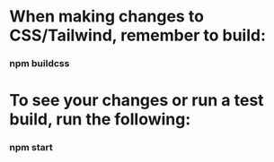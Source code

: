 # When making changes to CSS/Tailwind, remember to build:
### npm buildcss

# To see your changes or run a test build, run the following:
### npm start
